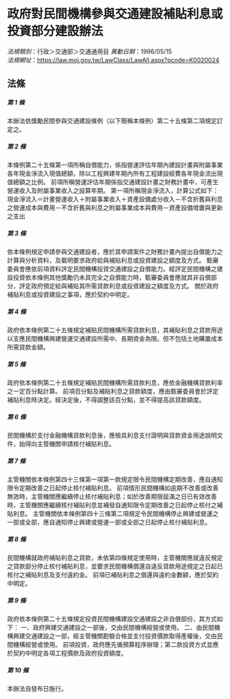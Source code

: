 # 政府對民間機構參與交通建設補貼利息或投資部分建設辦法

*法規類別*：行政＞交通部＞交通通用目
*異動日期*：1996/05/15  
*法規網址*：https://law.moj.gov.tw/LawClass/LawAll.aspx?pcode=K0020024



## 法條
##### 第 1 條
本辦法依獎勵民間參與交通建設條例（以下簡稱本條例）第二十五條第二項規定訂定之。

##### 第 2 條
本條例第二十五條第一項所稱自償能力，係指營運評估年期內建設計畫與附屬事業各年現金淨流入現值總額，除以工程興建年期內所有工程建設經費各年現金流出現值總額之比例。
前項所稱營運評估年期係指交通建設計畫之財務計畫中，可產生營運收入及附屬事業收入之設算年期。
第一項所稱現金淨流入，計算公式如下：
現金淨流入＝計畫營運收入＋附屬事業收入＋資產設備處分收入－不含折舊與利息之營運成本與費用－不含折舊與利息之附屬事業成本與費用－資產設備增置與更新之支出

##### 第 3 條
依本條例規定申請參與交通建設者，應於其申請案件之財務計畫內提出自償能力之計算與分析資料，及載明要求政府給與補貼利息或投資建設之額度及方式。
甄審委員會應依前項資料評定民間機構投資交通建設之自償能力。經評定民間機構之建設投資依本條例其他獎勵仍未具完全之自償能力時，甄審委員會應就其非自償部分，評定政府預定給與補貼其所需貸款利息或投資建設之額度及方式。
關於政府補貼利息或投資建設之事項，應於契約中明定。

##### 第 4 條
政府依本條例第二十五條規定補貼民間機構所需貸款利息，其補貼利息之貸款用途以支應民間機構興建營運交通建設所需中、長期資金為限。但不包括土地購置成本所需貸款金額。

##### 第 5 條
政府依本條例第二十五條規定補貼民間機構所需貸款利息，應依金融機構貸款利率之一定百分點計算。
前項百分點及補貼利息之貸款額度，應由甄審委員會於評定補貼利息時決定。經決定後，不得調整該百分點，並不得提高該貸款額度。

##### 第 6 條
民間機構於支付金融機構貸款利息後，應檢具利息支付證明與貸款資金用途說明文件，始得向主管機關申請核付補貼利息。

##### 第 7 條
主管機關依本條例第四十三條第一項第一款規定限令民間機構定期改善，應自通知限令定期改善之日起停止核付補貼利息。
前項情形民間機構如逾期不改善或改善無效時，主管機關應繼續停止核付補貼利息；如於改善期限屆滿之日已有效改善時，主管機關應繼續核付補貼利息並補發自通知限令定期改善之日起停止核付之補貼利息。
主管機關依本條例第四十三條第二項規定令民間機構停止興建或營運之一部或全部，應自通知停止興建或營運一部或全部之日起停止核付補貼利息。

##### 第 8 條
民間機構就政府補貼利息之貸款，未依第四條規定使用時，主管機關應就違反規定之貸款部分停止核付補貼利息，並要求民間機構償還自違反貸款用途規定之日起已核付之補貼利息及支付違約金。
前項已補貼利息之償還與違約金數額，應於契約中明定。

##### 第 9 條
政府依本條例第二十五條規定投資民間機構建設交通建設之非自償部份，其方式如下：
一、政府興建交通建設之一部後，交由民間機構經營或使用。
二、由民間機構興建交通建設之一部，經主管機關勘驗合格並支付投資價款取得產權後，交由民間機構經營或使用。
前項投資，政府應先循預算程序辦理；第二款投資方式並應於契約中明定各項工程價款及政府投資額度。

##### 第 10 條
本辦法自發布日施行。


